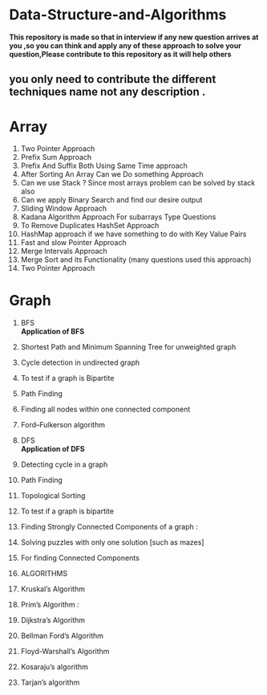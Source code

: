 # Data-Structure-and-Algorithms
**This repository is made so that in interview if any new question arrives at you ,so you can think and apply any of these approach to solve your question,Please contribute to this repository as it will help others**

## you only need to contribute the different techniques name not any description .

# Array

<ol>
<li>Two Pointer Approach </li>
<li>Prefix Sum Approach </li>
<li>Prefix And Suffix Both Using Same Time approach </li>
<li>After Sorting An Array Can we Do something Approach </li>
<li>Can we use Stack ? Since most arrays problem can be solved by stack also </li>
<li>Can we apply Binary Search and find our desire output </li>
<li>Sliding Window Approach </li>
<li>Kadana Algorithm Approach For subarrays Type Questions </li>
<li>To Remove Duplicates HashSet Approach </li>
<li>HashMap approach if we have something to do with Key Value Pairs </li>
<li>Fast and slow Pointer Approach </li>
<li>Merge Intervals Approach </li>
<li>Merge Sort and its Functionality (many questions used this approach) </li>
<li>Two Pointer Approach </li>
</ol>

# Graph
1. BFS <br>
  **Application of BFS**
  1. Shortest Path and Minimum Spanning Tree for unweighted graph
  2. Cycle detection in undirected graph
  3. To test if a graph is Bipartite
  4. Path Finding
  5. Finding all nodes within one connected component
  6. Ford–Fulkerson algorithm

2. DFS <br>
  **Application of DFS**
  1. Detecting cycle in a graph 
  2. Path Finding 
  3. Topological Sorting
  4. To test if a graph is bipartite
  5. Finding Strongly Connected Components of a graph :
  6. Solving puzzles with only one solution [such as mazes]
  7. For finding Connected Components 

3. ALGORITHMS
  1. Kruskal’s Algorithm
  2. Prim’s Algorithm :
  3. Dijkstra’s Algorithm
  4. Bellman Ford’s Algorithm
  5. Floyd-Warshall’s Algorithm
  6. Kosaraju’s algorithm
  7. Tarjan’s algorithm  




